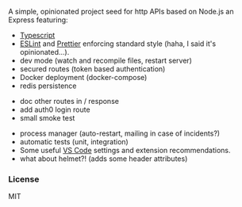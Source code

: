 A simple, opinionated project seed for http APIs based on Node.js an Express featuring:

* [Typescript](www.typescriptlang.org)
* [ESLint](https://eslint.org/) and [Prettier](https://prettier.io/) enforcing standard style (haha, I said it's opinionated...).
* dev mode (watch and recompile files, restart server)
* secured routes (token based authentication)
* Docker deployment (docker-compose)
* redis persistence

- doc other routes in / response
- add auth0 login route
- small smoke test

* process manager (auto-restart, mailing in case of incidents?)
* automatic tests (unit, integration)
* Some useful [VS Code](https://code.visualstudio.com/) settings and extension recommendations.
* what about helmet?! (adds some header attributes)

### License

MIT

